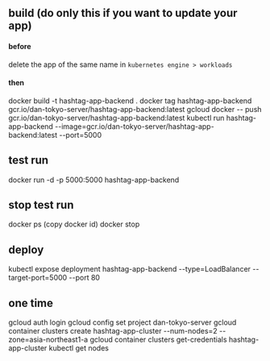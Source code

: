 ## build (do only this if you want to update your app)
#### before
delete the app of the same name in `kubernetes engine > workloads`
#### then
docker build -t hashtag-app-backend .
docker tag hashtag-app-backend gcr.io/dan-tokyo-server/hashtag-app-backend:latest
gcloud docker -- push gcr.io/dan-tokyo-server/hashtag-app-backend:latest
kubectl run hashtag-app-backend --image=gcr.io/dan-tokyo-server/hashtag-app-backend:latest --port=5000

## test run
docker run -d -p 5000:5000 hashtag-app-backend
## stop test run
docker ps
(copy docker id)
docker stop <docker-id>

## deploy
kubectl expose deployment hashtag-app-backend --type=LoadBalancer --target-port=5000 --port 80

## one time
gcloud auth login
gcloud config set project dan-tokyo-server
gcloud container clusters create hashtag-app-cluster --num-nodes=2 --zone=asia-northeast1-a
gcloud container clusters get-credentials hashtag-app-cluster
kubectl get nodes